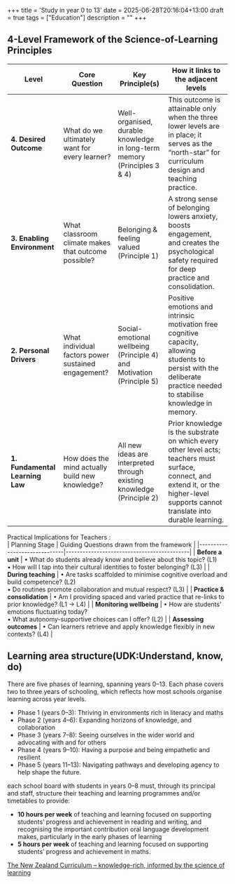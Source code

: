 +++
title = 'Study in year 0 to 13'
date = 2025-06-28T20:16:04+13:00
draft = true
tags = ["Education"]
description = ""
+++

## 4-Level Framework of the Science-of-Learning Principles
| Level | Core Question | Key Principle(s) | How it links to the adjacent levels |
|-------|---------------|------------------|-------------------------------------|
| **4. Desired Outcome** | What do we ultimately want for every learner? | Well-organised, durable knowledge in long-term memory (Principles 3 & 4) | This outcome is attainable only when the three lower levels are in place; it serves as the “north-star” for curriculum design and teaching practice. |
| **3. Enabling Environment** | What classroom climate makes that outcome possible? | Belonging & feeling valued (Principle 1) | A strong sense of belonging lowers anxiety, boosts engagement, and creates the psychological safety required for deep practice and consolidation. |
| **2. Personal Drivers** | What individual factors power sustained engagement? | Social-emotional wellbeing (Principle 4) and Motivation (Principle 5) | Positive emotions and intrinsic motivation free cognitive capacity, allowing students to persist with the deliberate practice needed to stabilise knowledge in memory. |
| **1. Fundamental Learning Law** | How does the mind actually build new knowledge? | All new ideas are interpreted through existing knowledge (Principle 2) | Prior knowledge is the substrate on which every other level acts; teachers must surface, connect, and extend it, or the higher-level supports cannot translate into durable learning. |

Practical Implications for Teachers :  
| Planning Stage               | Guiding Questions drawn from the framework |
|------------------------------|--------------------------------------------|
| **Before a unit**            | • What do students already know and believe about this topic? (L1)<br>• How will I tap into their cultural identities to foster belonging? (L3) |
| **During teaching**          | • Are tasks scaffolded to minimise cognitive overload and build competence? (L2)<br>• Do routines promote collaboration and mutual respect? (L3) |
| **Practice & consolidation** | • Am I providing spaced and varied practice that re-links to prior knowledge? (L1 → L4) |
| **Monitoring wellbeing**     | • How are students’ emotions fluctuating today?<br>• What autonomy-supportive choices can I offer? (L2) |
| **Assessing outcomes**       | • Can learners retrieve and apply knowledge flexibly in new contexts? (L4) |



## Learning area structure(UDK:Understand, know, do)
There are five phases of learning, spanning years 0–13. Each phase covers two to three years of schooling, which reflects how most schools organise learning across year levels.

* Phase 1 (years 0–3): Thriving in environments rich in literacy and maths 
* Phase 2 (years 4–6): Expanding horizons of knowledge, and collaboration 
* Phase 3 (years 7–8): Seeing ourselves in the wider world and advocating with and for others 
* Phase 4 (years 9–10): Having a purpose and being empathetic and resilient 
* Phase 5 (years 11–13): Navigating pathways and developing agency to help shape the future.


each school board with students in years 0–8 must, through its principal and staff, structure their teaching and learning programmes and/or timetables to provide:
* **10 hours per week** of teaching and learning focused on supporting students’ progress and achievement in reading and writing, and recognising the important contribution oral language development makes, particularly in the early phases of learning 
* **5 hours per week** of teaching and learning focused on supporting students’ progress and achievement in maths.

[The New Zealand Curriculum – knowledge-rich, informed by the science of learning](https://newzealandcurriculum.tahurangi.education.govt.nz/nzc---english-years-0-6/5637239089.p#TeachingGuidance)